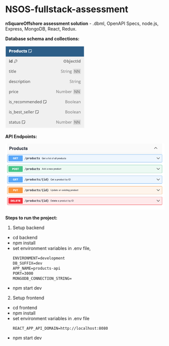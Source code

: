 # NSOS-fullstack-assessment

<b>nSquareOffshore assessment solution</b> - .dbml, OpenAPI Specs, node.js, Express, MongoDB, React, Redux.

<b> Database schema and collections: </b>

[![DB Schema](./backend/docs/db-schema.png)](https://github.com/10kartik/NSOS-fullstack-assessment/blob/master/backend/docs/schema.dbml)

<b> API Endpoints: </b>

[![OpenAPI Specifications](./backend/docs/API-spec.png)](https://github.com/10kartik/NSOS-fullstack-assessment/blob/master/backend/docs/openAPI.yaml)

<b> Steps to run the project: </b>

1. Setup backend

- cd backend
- npm install
- set environment variables in .env file,
  ```
  ENVIRONMENT=development
  DB_SUFFIX=dev
  APP_NAME=products-api
  PORT=3000
  MONGODB_CONNECTION_STRING=
  ```
- npm start dev

2. Setup frontend

- cd frontend
- npm install
- set environment variables in .env file
  ```
  REACT_APP_API_DOMAIN=http://localhost:8080
  ```
- npm start dev

